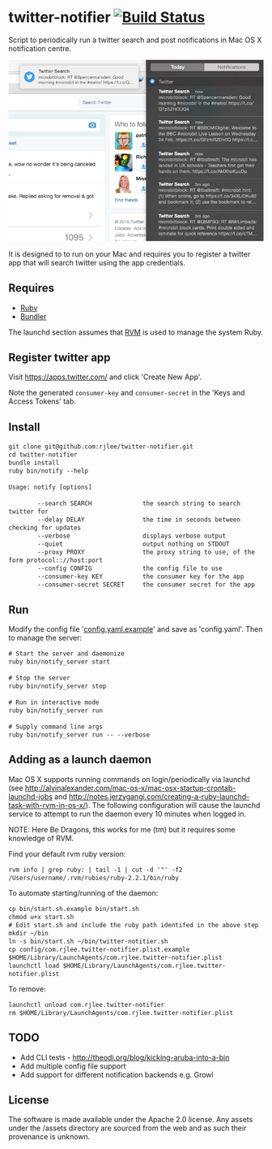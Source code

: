 # twitter-notifier [![Build Status](https://travis-ci.org/rjlee/twitter-notifier.svg?branch=master)](https://travis-ci.org/rjlee/twitter-notifier)

Script to periodically run a twitter search and post notifications in Mac OS X notification centre.

![Exmaple in notification centre](https://raw.githubusercontent.com/rjlee/twitter-notification-centre/master/assets/example.png "")

It is designed to to run on your Mac and requires you to register a twitter app that will search twitter using the app credentials.  

## Requires

* [Ruby](https://www.ruby-lang.org/en/)
* [Bundler](http://bundler.io/)

The launchd section assumes that [RVM](https://rvm.io) is used to manage the system Ruby.

## Register twitter app

Visit https://apps.twitter.com/ and click 'Create New App'.  

Note the generated `consumer-key` and `consumer-secret` in the 'Keys and Access Tokens' tab.

## Install

```
git clone git@github.com:rjlee/twitter-notifier.git
cd twitter-notifier
bundle install
ruby bin/notify --help

Usage: notify [options]

        --search SEARCH              the search string to search twitter for
        --delay DELAY                the time in seconds between checking for updates
        --verbose                    displays verbose output
        --quiet                      output nothing on STDOUT
        --proxy PROXY                the proxy string to use, of the form protocol:://host:port
        --config CONFIG              the config file to use
        --consumer-key KEY           the consumer key for the app
        --consumer-secret SECRET     the consumer secret for the app
```

## Run

Modify the config file '[config.yaml.example](https://github.com/rjlee/twitter-notification-centre/blob/master/config.yaml.example)' and save as 'config.yaml'.  Then to manage the server:

```
# Start the server and daemonize
ruby bin/notify_server start

# Stop the server
ruby bin/notify_server stop

# Run in interactive mode
ruby bin/notify_server run

# Supply command line args
ruby bin/notify_server run -- --verbose
```

## Adding as a launch daemon

Mac OS X supports running commands on login/periodically via launchd (see http://alvinalexander.com/mac-os-x/mac-osx-startup-crontab-launchd-jobs and http://notes.jerzygangi.com/creating-a-ruby-launchd-task-with-rvm-in-os-x/).  The following configuration will cause the launchd service to attempt to run the daemon every 10 minutes when logged in.

NOTE: Here Be Dragons, this works for me (tm) but it requires some knowledge of RVM.

Find your default rvm ruby version:
```
rvm info | grep ruby: | tail -1 | cut -d '"' -f2
/Users/username/.rvm/rubies/ruby-2.2.1/bin/ruby
```

To automate starting/running of the daemon:

```
cp bin/start.sh.example bin/start.sh
chmod u+x start.sh
# Edit start.sh and include the ruby path identifed in the above step
mkdir ~/bin
ln -s bin/start.sh ~/bin/twitter-notitier.sh
cp config/com.rjlee.twitter-notifier.plist.example $HOME/Library/LaunchAgents/com.rjlee.twitter-notifier.plist
launchctl load $HOME/Library/LaunchAgents/com.rjlee.twitter-notifier.plist
```

To remove:

```
launchctl unload com.rjlee.twitter-notifier
rm $HOME/Library/LaunchAgents/com.rjlee.twitter-notifier.plist
```

## TODO

* Add CLI tests - http://theodi.org/blog/kicking-aruba-into-a-bin
* Add multiple config file support
* Add support for different notification backends e.g. Growl

## License

The software is made available under the Apache 2.0 license.  Any assets under the /assets directory are sourced from the web and as such their provenance is unknown.
